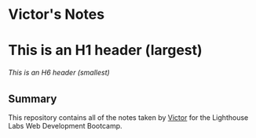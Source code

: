 # Victor's Notes
# This is an H1 header (largest)
###### This is an H6 header (smallest)

## Summary
This repository contains all of the notes taken by [Victor](https://github.com/MisterMintTea) for the Lighthouse Labs Web Development Bootcamp.